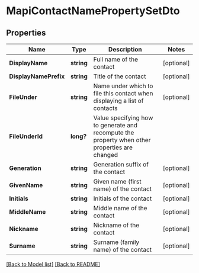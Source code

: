 # MapiContactNamePropertySetDto
## Properties
Name | Type | Description | Notes
------------ | ------------- | ------------- | -------------
**DisplayName** | **string** | Full name of the contact              | [optional] 
**DisplayNamePrefix** | **string** | Title of the contact              | [optional] 
**FileUnder** | **string** | Name under which to file this contact when displaying a list of contacts              | [optional] 
**FileUnderId** | **long?** | Value specifying how to generate and recompute the property when other properties are changed              | 
**Generation** | **string** | Generation suffix of the contact              | [optional] 
**GivenName** | **string** | Given name (first name) of the contact              | [optional] 
**Initials** | **string** | Initials of the contact              | [optional] 
**MiddleName** | **string** | Middle name of the contact              | [optional] 
**Nickname** | **string** | Nickname of the contact              | [optional] 
**Surname** | **string** | Surname (family name) of the contact              | [optional] 


[[Back to Model list]](Models.md) [[Back to README]](README.md)


